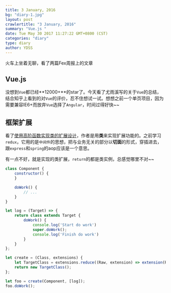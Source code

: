```yaml
---
title: 3 January, 2016
bg: "diary-1.jpg"
layout: post
crawlertitle: "3 January, 2016"
summary: "Vue.js "
date: Tue May 30 2017 11:27:22 GMT+0800 (CST)
categories: "diary"
type: diary
author: YDSS
---
```

火车上坐着无聊，看了两篇Fex周报上的文章

## Vue.js 

没想到`Vue`都已经**12000+**的star了。今天看了尤雨溪写的关于`Vue`的总结，结合知乎上看到的对`Vue`的评价，忍不住想试一试。想想之前一个单页项目，因为需要兼容IE6+而放弃`Vue`选择了`Angular`，时间过得好快~~

## 框架扩展

看了[使用高阶函数实现类的扩展设计](http://efe.baidu.com/blog/use-high-order-functions-for-extensions/)，作者是用**类**来实现扩展功能的。之前学习`redux`，它用的是`中间件`的思想，把与业务无关的部分以**切面**的形式，穿插进去，跟`express`和`spring`的aop应该是一个意思。

有一点不好，就是实现的类扩展，`return`的都是类实例，总感觉哪里不对~~

```js
class Component {
    constructor() {
    }

    doWork() {
        // ...
    }
}

let log = (Target) => {
    return class extends Target {
        doWork() {
            console.log('Start do work')
            super.doWork();
            console.log('Finish do work')
        }
    }
};

let create = (Class, extensions) {
    let TargetClass = extensions.reduce((Raw, extension) => extension(Raw), Class);
    return new TargetClass();
};

let foo = create(Component, [log]);
foo.doWork();
```